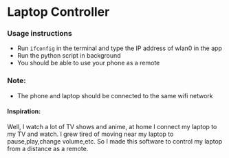 <h1> Laptop Controller </h1>
<h3> Usage instructions </h3>
<p><ul>
<li>Run <code>ifconfig</code> in the terminal and type the IP address of wlan0 in the app</li>
<li>Run the python script in background</li>
<li>You should be able to use your phone as a remote</li>
</ul></p>

<h3> Note: </h3>
<p><ul>
<li>The phone and laptop should be connected to the same wifi network</li>
</ul>
</p>

<h4> Inspiration: </h4>
<p> Well, I watch a lot of TV shows and anime, at home I connect my laptop to my TV and watch. I grew tired of moving near my laptop to pause,play,change volume,etc. So I made this software to control my laptop from a distance as a remote.</p>
